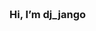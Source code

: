 
<h3>Hi, I’m dj_jango <embed type="image/jpg" src="https://github.com/djjangodev/github-readme-stats" width="100" height="100"> </h3>



<!---
djjangodev/djjangodev is a ✨ special ✨ repository because its `README.md` (this file) appears on your GitHub profile.
You can click the Preview link to take a look at your changes.
--->
